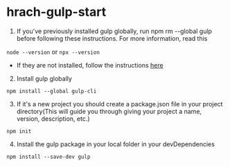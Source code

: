 # hrach-gulp-start

1. If you've previously installed gulp globally, run npm rm --global gulp before following these instructions. For more information, read this

`node --version`
or
`npx --version`

- If they are not installed, follow the instructions <a href="https://nodejs.org/en/">here</a>

2. Install gulp globally

<code>npm install --global gulp-cli</code>

3. If it's a new project you should create a package.json file in your project directory(This will guide you through giving your project a name, version, description, etc.)

<code>npm init</code>

4. Install the gulp package in your local folder in your devDependencies

<code>npm install --save-dev gulp</code>
